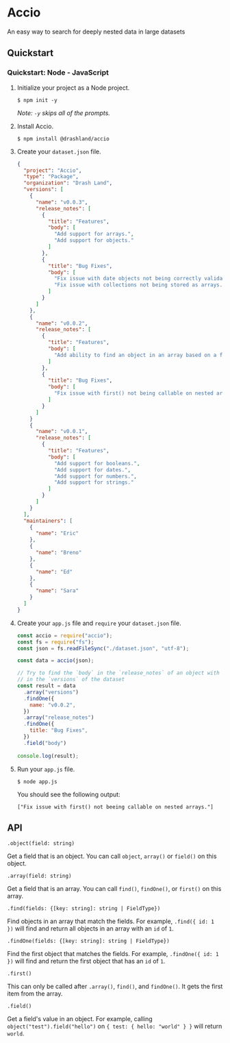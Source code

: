 # Accio

An easy way to search for deeply nested data in large datasets

## Quickstart

### Quickstart: Node - JavaScript

1. Initialize your project as a Node project.

    ```
    $ npm init -y
    ```

    _Note: `-y` skips all of the prompts._

2. Install Accio.

    ```
    $ npm install @drashland/accio
    ```

3. Create your `dataset.json` file.

    ```json
    {
      "project": "Accio",
      "type": "Package",
      "organization": "Drash Land",
      "versions": [
        {
          "name": "v0.0.3",
          "release_notes": [
            {
              "title": "Features",
              "body": [
                "Add support for arrays.",
                "Add support for objects."
              ]
            },
            {
              "title": "Bug Fixes",
              "body": [
                "Fix issue with date objects not being correctly validated.",
                "Fix issue with collections not being stored as arrays."
              ]
            }
          ]
        },
        {
          "name": "v0.0.2",
          "release_notes": [
            {
              "title": "Features",
              "body": [
                "Add ability to find an object in an array based on a field's type."
              ]
            },
            {
              "title": "Bug Fixes",
              "body": [
                "Fix issue with first() not being callable on nested arrays."
              ]
            }
          ]
        }
        {
          "name": "v0.0.1",
          "release_notes": [
            {
              "title": "Features",
              "body": [
                "Add support for booleans.",
                "Add support for dates.",
                "Add support for numbers.",
                "Add support for strings."
              ]
            }
          ]
        }
      ],
      "maintainers": [
        {
          "name": "Eric"
        },
        {
          "name": "Breno"
        },
        {
          "name": "Ed"
        },
        {
          "name": "Sara"
        }
      ]
    }
    ```

4. Create your `app.js` file and `require` your `dataset.json` file.

    ```javascript
    const accio = require("accio");
    const fs = require("fs");
    const json = fs.readFileSync("./dataset.json", "utf-8");
    
    const data = accio(json);
    
    // Try to find the `body` in the `release_notes` of an object with `name: "v0.0.2"`
    // in the `versions` of the dataset
    const result = data
      .array("versions")
      .findOne({
        name: "v0.0.2",
      })
      .array("release_notes")
      .findOne({
        title: "Bug Fixes",
      })
      .field("body")
      
    console.log(result);
    ```

5. Run your `app.js` file.

    ```
    $ node app.js
    ```
    
    You should see the following output:
    
    ```
    ["Fix issue with first() not beeing callable on nested arrays."]
    ```

## API

`.object(field: string)`

Get a field that is an object. You can call `object`, `array()` or `field()` on this object.

`.array(field: string)`

Get a field that is an array. You can call `find()`, `findOne()`, or `first()` on this array.

`.find(fields: {[key: string]: string | FieldType})`

Find objects in an array that match the fields. For example, `.find({ id: 1 })` will find and return all objects in an array with an `id` of `1`.

`.findOne(fields: {[key: string]: string | FieldType})`

Find the first object that matches the fields. For example, `.findOne({ id: 1 })` will find and return the first object that has an `id` of `1`.

`.first()`

This can only be called after `.array()`, `find()`, and `findOne()`. It gets the first item from the array.

`.field()`

Get a field's value in an object. For example, calling `object("test").field("hello")` on `{ test: { hello: "world" } }` will return `world`.
